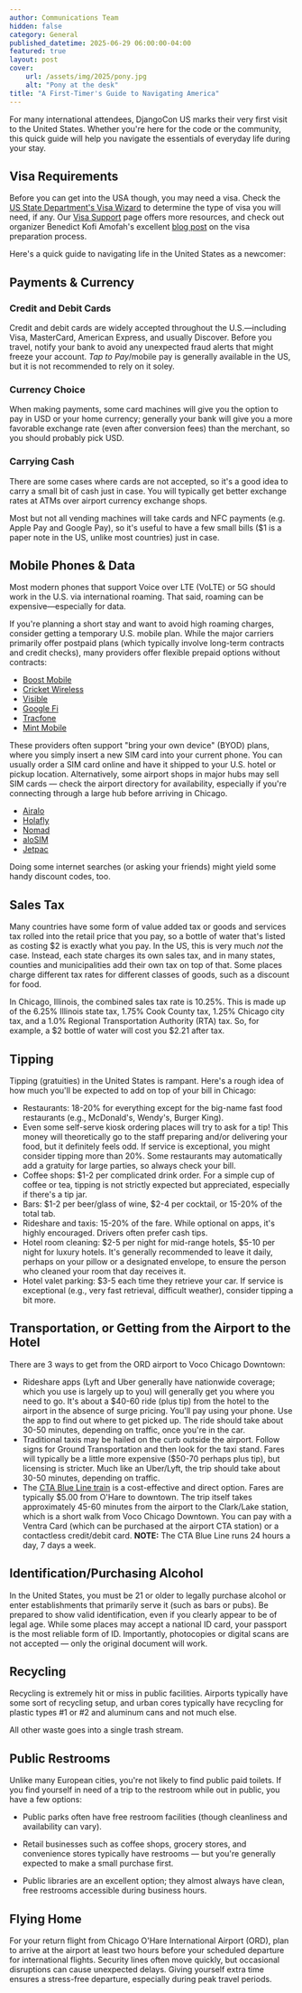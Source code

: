 ```yaml
---
author: Communications Team
hidden: false
category: General
published_datetime: 2025-06-29 06:00:00-04:00
featured: true
layout: post
cover:
    url: /assets/img/2025/pony.jpg
    alt: "Pony at the desk"
title: "A First-Timer's Guide to Navigating America"
---
```


For many international attendees, DjangoCon US marks their very first visit to the United States. Whether you're here for the code or the community, this quick guide will help you navigate the essentials of everyday life during your stay.

## Visa Requirements

Before you can get into the USA though, you may need a visa. Check the [US State Department's Visa Wizard](https://travel.state.gov/content/travel/en/us-visas/visa-information-resources/wizard.html) to determine the type of visa you will need, if any. Our [Visa Support](/visas/) page offers more resources, and check out organizer Benedict Kofi Amofah's excellent [blog post](https://iamdreamo.medium.com/a-first-timers-guide-to-attending-tech-conferences-in-the-usa-visa-prep-and-beyond-e2e121db15df) on the visa preparation process.

Here's a quick guide to navigating life in the United States as a newcomer:

## Payments & Currency

### Credit and Debit Cards

Credit and debit cards are widely accepted throughout the U.S.—including Visa, MasterCard, American Express, and usually Discover. Before you travel, notify your bank to avoid any unexpected fraud alerts that might freeze your account. *Tap to Pay*/mobile pay is generally available in the US, but it is not recommended to rely on it soley.

### Currency Choice 

When making payments, some card machines will give you the option to pay in USD or your home currency; generally your bank will give you a more favorable exchange rate (even after conversion fees) than the merchant, so you should probably pick USD. 

### Carrying Cash

There are some cases where cards are not accepted, so it's a good idea to carry a small bit of cash just in case. You will typically get better exchange rates at ATMs over airport currency exchange shops.


Most but not all vending machines will take cards and NFC payments (e.g. Apple Pay and Google Pay), so it's useful to have a few small bills ($1 is a paper note in the US, unlike most countries) just in case.

## Mobile Phones & Data

Most modern phones that support Voice over LTE (VoLTE) or 5G should work in the U.S. via international roaming. That said, roaming can be expensive—especially for data.

If you're planning a short stay and want to avoid high roaming charges, consider getting a temporary U.S. mobile plan. While the major carriers primarily offer postpaid plans (which typically involve long-term contracts and credit checks), many providers offer flexible prepaid options without contracts:

- [Boost Mobile](https://www.boostmobile.com/)
- [Cricket Wireless](https://www.cricketwireless.com/)
- [Visible](https://www.visible.com/)
- [Google Fi](https://fi.google.com/)
- [Tracfone](https://www.tracfone.com/)
- [Mint Mobile](https://www.mintmobile.com/)

These providers often support "bring your own device" (BYOD) plans, where you simply insert a new SIM card into your current phone. You can usually order a SIM card online and have it shipped to your U.S. hotel or pickup location. Alternatively, some airport shops in major hubs may sell SIM cards — check the airport directory for availability, especially if you're connecting through a large hub before arriving in Chicago.

- [Airalo](https://www.airalo.com/)
- [Holafly](https://www.holafly.com/)
- [Nomad](https://www.getnomad.app/)
- [aloSIM](https://www.alosim.com/)
- [Jetpac](https://www.jetpacglobal.com/)

Doing some internet searches (or asking your friends) might yield some handy discount codes, too.

## Sales Tax

Many countries have some form of value added tax or goods and services tax rolled into the retail price that you pay, so a bottle of water that's listed as costing $2 is exactly what you  pay. In the US, this is very much _not_ the case. Instead, each state charges its own sales tax, and in many states, counties and municipalities add their own tax on top of that. Some places charge different tax rates for different classes of goods, such as a discount for food.

In Chicago, Illinois, the combined sales tax rate is 10.25%. This is made up of the 6.25% Illinois state tax, 1.75% Cook County tax, 1.25% Chicago city tax, and a 1.0% Regional Transportation Authority (RTA) tax. So, for example, a $2 bottle of water will cost you $2.21 after tax.


## Tipping

Tipping (gratuities) in the United States is rampant. Here's a rough idea of how much you'll be expected to add on top of your bill in Chicago:

- Restaurants: 18-20% for everything except for the big-name fast food restaurants (e.g., McDonald's, Wendy's, Burger King). 
- Even some self-serve kiosk ordering places will try to ask for a tip! This money will theoretically go to the staff preparing and/or delivering your food, but it definitely feels odd. If service is exceptional, you might consider tipping more than 20%. Some restaurants may automatically add a gratuity for large parties, so always check your bill.
- Coffee shops: $1-2 per complicated drink order. For a simple cup of coffee or tea, tipping is not strictly expected but appreciated, especially if there's a tip jar.
- Bars: $1-2 per beer/glass of wine, $2-4 per cocktail, or 15-20% of the total tab.
- Rideshare and taxis: 15-20% of the fare. While optional on apps, it's highly encouraged. Drivers often prefer cash tips.
- Hotel room cleaning: $2-5 per night for mid-range hotels, $5-10 per night for luxury hotels. It's generally recommended to leave it daily, perhaps on your pillow or a designated envelope, to ensure the person who cleaned your room that day receives it.
- Hotel valet parking: $3-5 each time they retrieve your car. If service is exceptional (e.g., very fast retrieval, difficult weather), consider tipping a bit more.

## Transportation, or Getting from the Airport to the Hotel

There are 3 ways to get from the ORD airport to Voco Chicago Downtown:

- Rideshare apps (Lyft and Uber generally have nationwide coverage; which you use is largely up to you) will generally get you where you need to go. It's about a $40-60 ride (plus tip) from the hotel to the airport in the absence of surge pricing. You'll pay using your phone. Use the app to find out where to get picked up. The ride should take about 30-50 minutes, depending on traffic, once you're in the car.
- Traditional taxis may be hailed on the curb outside the airport. Follow signs for Ground Transportation and then look for the taxi stand. Fares will typically be a little more expensive ($50-70 perhaps plus tip), but licensing is stricter. Much like an Uber/Lyft, the trip should take about 30-50 minutes, depending on traffic.
- The [CTA Blue Line train](https://www.transitchicago.com/blueline/) is a cost-effective and direct option. Fares are typically $5.00 from O'Hare to downtown. The trip itself takes approximately 45-60 minutes from the airport to the Clark/Lake station, which is a short walk from Voco Chicago Downtown. You can pay with a Ventra Card (which can be purchased at the airport CTA station) or a contactless credit/debit card. **NOTE:** The CTA Blue Line runs 24 hours a day, 7 days a week.

## Identification/Purchasing Alcohol

In the United States, you must be 21 or older to legally purchase alcohol or enter establishments that primarily serve it (such as bars or pubs). Be prepared to show valid identification, even if you clearly appear to be of legal age. While some places may accept a national ID card, your passport is the most reliable form of ID. Importantly, photocopies or digital scans are not accepted — only the original document will work.


## Recycling

Recycling is extremely hit or miss in public facilities. Airports typically have some sort of recycling setup, and urban cores typically have recycling for plastic types #1 or #2 and aluminum cans and not much else.

All other waste goes into a single trash stream.

## Public Restrooms

Unlike many European cities, you're not likely to find public paid toilets. If you find yourself in need of a trip to the restroom while out in public, you have a few options:

- Public parks often have free restroom facilities (though cleanliness and availability can vary).

- Retail businesses such as coffee shops, grocery stores, and convenience stores typically have restrooms — but you're generally expected to make a small purchase first.

- Public libraries are an excellent option; they almost always have clean, free restrooms accessible during business hours.

## Flying Home

For your return flight from Chicago O'Hare International Airport (ORD), plan to arrive at the airport at least two hours before your scheduled departure for international flights. Security lines often move quickly, but occasional disruptions can cause unexpected delays. Giving yourself extra time ensures a stress-free departure, especially during peak travel periods.